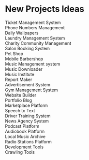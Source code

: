 # New Projects Ideas

Ticket Management System \
Phone Numbers Management \
Daily Wallpapers \
Laundry Management System \
Charity Community Management \
Salon Booking System \
Pet Shop \
Mobile Barbershop \
Music Management system \
Music Downloader \
Music Institute \
Report Maker \
Advertisement System \
Gym Management System \
Website Builder \
Portfolio Blog \
Marketplace Platform \
Speech to Text \
Driver Training System \
News Agency System \
Podcast Platform \
Audiobook Platform \
Local Music Archive \
Radio Stations Platform \
Development Tools \
Crawling Tools
